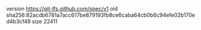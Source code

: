 version https://git-lfs.github.com/spec/v1
oid sha256:82acdb6781a7acc617be879193fb8ce6caba64cb0b6c94efe02b170ed4b3cf49
size 22411
